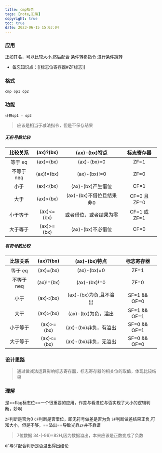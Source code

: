```yaml
---
title: cmp指令
tags: [note,汇编]
copyright: true
toc: true
date: 2023-06-15 15:03:04
---
```


### 应用

正如其名，可以比较大小,然后配合 条件转移指令 进行条件跳转

- 备忘知识点：[[标志位寄存器#ZF标志]]

### 格式

`cmp op1 op2`

<!--more-->

### 功能

`计算op1 - op2`

> 应该是相当于减法指令，但是不保存结果

##### 无符号数比较

| 比较关系    | (ax)?(bx)  | (ax)-(bx)特点       | 标志寄存器       |
|:-------:|:----------:|:-----------------:|:-----------:|
| 等于 eq   | (ax)=(bx)  | (ax)-(bx)=0       | ZF=1        |
| 不等于 neq | (ax)!=(bx) | (ax)-(bx)!=0      | ZF=0        |
| 小于      | (ax)<(bx)  | (ax)-(bx)产生借位     | CF=1        |
| 大于      | (ax)>(bx)  | (ax)-(bx)不借位且结果非0 | CF=0 且 ZF=0 |
| 小于等于    | (ax)<=(bx) | 或者借位，或者结果为零       | CF=1 或 ZF=1 |
| 大于等于    | (ax)>=(bx) | (ax)-(bx)不必借位     | CF=0        |

##### 有符号数比较

| 比较关系    | (ax)?(bx)  | (ax)-(bx)特点      | 标志寄存器        |
|:-------:|:----------:|:----------------:|:------------:|
| 等于 eq   | (ax)=(bx)  | (ax)-(bx)=0      | ZF=1         |
| 不等于 neq | (ax)!=(bx) | (ax)-(bx)!=0     | ZF=0         |
| 小于      | (ax)<(bx)  | (ax)-(bx)为负,且不溢出 | SF=1 && OF=0 |
| 大于      | (ax)>(bx)  | (ax)-(bx)为负，溢出   | SF=1 && OF=1 |
| 小于等于    | (ax)>=(bx) | (ax)-(bx)非负，有溢出  | SF=0 && OF=1 |
| 大于等于    | (ax)<=(bx) | (ax)-(bx)非负，无溢出  | SF=0 && OF=0 |

### 设计思路

> 通过做减法运算影响标志寄存器，标志寄存器的相关位的取值，体现比较结果

### 理解

是==flag标志位==一个很重要的应用，作差与看进位与否实现了大小的逻辑判断，妙啊

`ZF`判断是否为0
`CF`判断是否借位，即无符号做差是否为负
`SF`判断做差结果正负,可知大小，但是不够，==溢出==导致光靠`ZF`并不靠谱

> 7位数据 34-(-96)=82H,因为数据溢出，本来应该是正数变成了负数

`OF`与`SF`配合判断是否溢出得出结论

